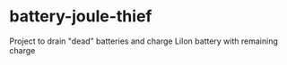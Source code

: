# battery-joule-thief
Project to drain "dead" batteries and charge LiIon battery with remaining charge
